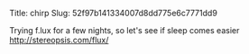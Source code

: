 Title: chirp
Slug: 52f97b141334007d8dd775e6c7771dd9

Trying f.lux for a few nights, so let's see if sleep comes easier <a href="http://stereopsis.com/flux/">http://stereopsis.com/flux/</a>
